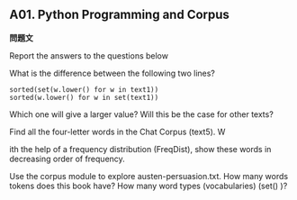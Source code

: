 ## A01. Python Programming and Corpus

**問題文**

Report the answers to the questions below

What is the difference between the following two lines? 

```sort
sorted(set(w.lower() for w in text1))
sorted(w.lower() for w in set(text1))
```
Which one will give a larger value? Will this be the case for other texts?

Find all the four-letter words in the Chat Corpus (text5). W

ith the help of a frequency distribution (FreqDist), show these words in decreasing order of frequency.

Use the corpus module to explore austen-persuasion.txt. How many words tokens does this book have? How many word types (vocabularies) (set() )?
